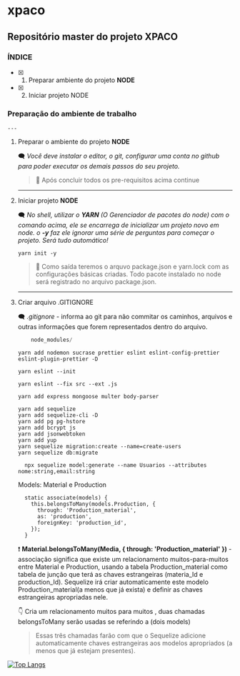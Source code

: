# xpaco
## Repositório master do projeto **XPACO**

### ÍNDICE

- [x] 1. Preparar ambiente do projeto **NODE**
- [x] 2. Iniciar projeto NODE

### Preparação do ambiente de trabalho
    ---

1. Preparar o ambiente do projeto **NODE**

    :left_speech_bubble: _Você deve instalar  o editor, o git, configurar uma conta no github para poder executar os demais passos do seu projeto._

    > :vertical_traffic_light: Após concluir todos os pre-requisitos acima continue

    ---

2. Iniciar projeto **NODE**

    :left_speech_bubble: _No shell, utilizar o **YARN** (O Gerenciador de pacotes do node) com o comando acima, ele se encarrega de inicializar um projeto novo em node. o **-y**  faz ele ignorar uma série de perguntas para começar o projeto. Será tudo automático!_

    ~~~cmder
    yarn init -y
    ~~~

    > :vertical_traffic_light: Como saída teremos o arquvo package.json e yarn.lock com as configurações básicas criadas.
    >Todo pacote instalado no node será registrado no arquivo package.json.

    ---

2. Criar arquivo .GITIGNORE

    :left_speech_bubble: *.gitignore* - informa ao git para não commitar os caminhos, arquivos e outras informações que forem representados dentro do arquivo.

    ~~~Javascript
        node_modules/
    ~~~

    ~~~cmder
    yarn add nodemon sucrase prettier eslint eslint-config-prettier eslint-plugin-prettier -D

    yarn eslint --init

    yarn eslint --fix src --ext .js

    yarn add express mongoose multer body-parser

    yarn add sequelize
    yarn add sequelize-cli -D
    yarn add pg pg-hstore
    yarn add bcrypt js
    yarn add jsonwebtoken
    yarn add yup
    yarn sequelize migration:create --name=create-users
    yarn sequelize db:migrate
    ~~~

    ~~~cmder
      npx sequelize model:generate --name Usuarios --attributes nome:string,email:string
    ~~~



    Models:  Material e Production

    ~~~cmder
      static associate(models) {
        this.belongsToMany(models.Production, {
          through: 'Production_material',
          as: 'production',
          foreignKey: 'production_id',
        });
      }
    ~~~

    :exclamation:  **Material.belongsToMany(Media, { through: 'Production_material' })** - associação significa que existe um relacionamento muitos-para-muitos entre Material e Production, usando a tabela Production_material como tabela de junção que terá as chaves estrangeiras (materia_Id e production_Id).
    Sequelize irá criar automaticamente este modelo Production_material(a menos que já exista) e definir as chaves estrangeiras apropriadas nele.
    
    :point_down: Cria um relacionamento muitos para muitos , duas chamadas belongsToMany serão usadas se referindo a (dois models)
    > Essas três chamadas farão com que o Sequelize adicione automaticamente chaves estrangeiras aos modelos apropriados (a menos que já estejam presentes).
    


[![Top Langs](https://github-readme-stats.vercel.app/api/top-langs/?username=aquilesrodrigues&layout=compact)](https://github.com/aquilesrodrigues/github-readme-stats)
